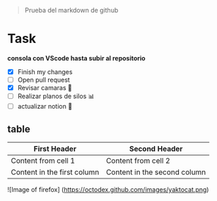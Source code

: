 >Prueba del markdown de github 
# Task

**consola con VScode hasta subir al repositorio** 
- [x] Finish my changes
- [ ] Open pull request
- [x] Revisar camaras 🎥
- [ ] Realizar planos de silos 📊
- [ ] actualizar notion 📝

## table
First Header | Second Header
------------ | -------------
Content from cell 1 | Content from cell 2
Content in the first column | Content in the second column

![Image of firefox] (https://octodex.github.com/images/yaktocat.png)

